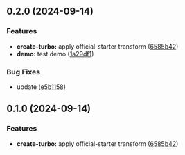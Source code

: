 

## 0.2.0 (2024-09-14)


### Features

* **create-turbo:** apply official-starter transform ([6585b42](https://github.com/Mr-emeka/ghm/commit/6585b42b982b80d94fdd461a80a1935217f39dd8))
* **demo:** test demo ([1a29df1](https://github.com/Mr-emeka/ghm/commit/1a29df1bcbdc8a0c988e76528d5f238c73b745c2))


### Bug Fixes

* update ([e5b1158](https://github.com/Mr-emeka/ghm/commit/e5b1158420a36334f8184b802321f4905020176b))

## 0.1.0 (2024-09-14)


### Features

* **create-turbo:** apply official-starter transform ([6585b42](https://github.com/Mr-emeka/ghm/commit/6585b42b982b80d94fdd461a80a1935217f39dd8))
